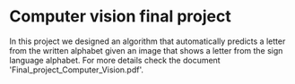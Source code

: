 # Computer vision final project
In this project we designed an algorithm that automatically predicts a letter from the written alphabet given an image that shows a letter from the sign language alphabet. For more details check the document 'Final_project_Computer_Vision.pdf'.
